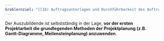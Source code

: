 ```yaml
---
Groblernziel: "[[1b) Auftragsunterlagen und Durchführbarkeit des Auftrags prüfen, insbesondere in Hinblick auf rechtliche, wirtschaftliche und terminliche Vorgaben, und den Auftrag mit den betrieblichen Prozessen und Möglichkeiten abstimmen]]"
---
```

Der Auszubildende ist selbstständig in der Lage, **vor der ersten Projektarbeit die grundlegenden Methoden der Projektplanung (z.B. Gantt-Diagramme, Meilensteinplanung) anzuwenden**.